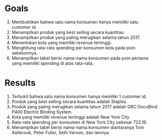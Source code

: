 # Goals
1. Membuktikan bahwa satu nama konsumen hanya memiliki satu customer id.
2. Menampilkan produk yang best selling secara kuantitas.
3. Menampilkan produk yang paling merugikan selama tahun 2017.
4. Menentukan kota yang memiliki revenue tertinggi.
5. Menghitung rata-rata spending per konsumen kota pada poin sebelumnya.
6. Menampilkan tabel berisi nama-nama konsumen pada poin pertama yang memiliki spending di atas rata-rata. 

# Results
1. Terbukti bahwa satu nama konsumen hanya memiliki 1 customer id.
2. Produk yang best selling secara kuantitas adalah Staples.
3. Produk yang paling merugikan selama tahun 2017 adalah GBC DocuBind P400 Electric Binding System.
4. Kota yang memiliki revenue tertinggi adalah New York City.
5. Rata-rata spending per konsumen di New York City sebesar 722.16.
6. Menampilkan tabel berisi nama-nama konsumen diantaranya Tom Ashbrook, Peter Fuller, Seth Vernon, dan lainnya.
